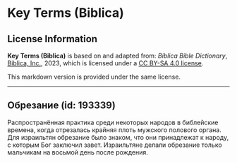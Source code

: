 # Key Terms (Biblica)

## License Information

**Key Terms (Biblica)** is based on and adapted from: _Biblica Bible Dictionary_, [Biblica, Inc.](https://www.biblica.com/), 2023, which is licensed under a [CC BY-SA 4.0 license](https://creativecommons.org/licenses/by-sa/4.0/legalcode.en).

This markdown version is provided under the same license.



--------------------------------

## Обрезание (id: 193339)

Распространённая практика среди некоторых народов в библейские времена, когда отрезалась крайняя плоть мужского полового органа. Для израильтян обрезание было знаком, что они принадлежат к народу, с которым Бог заключил завет. Израильтяне делали обрезание только мальчикам на восьмой день после рождения.


